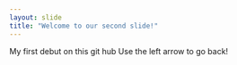 ```yaml
---
layout: slide
title: "Welcome to our second slide!"
---
```

My first debut on this git hub
Use the left arrow to go back!
